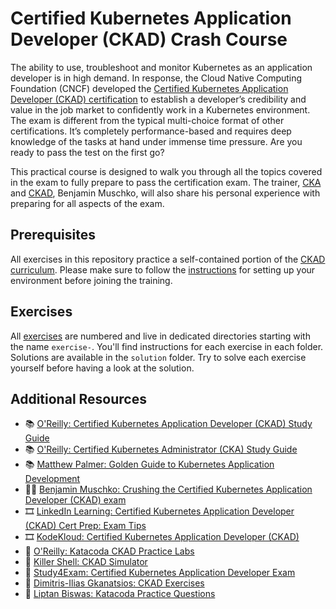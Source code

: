 # Certified Kubernetes Application Developer (CKAD) Crash Course

The ability to use, troubleshoot and monitor Kubernetes as an application developer is in high demand. In response, the Cloud Native Computing Foundation (CNCF) developed the [Certified Kubernetes Application Developer (CKAD) certification](https://www.cncf.io/certification/ckad/) to establish a developer’s credibility and value in the job market to confidently work in a Kubernetes environment. The exam is different from the typical multi-choice format of other certifications. It’s completely performance-based and requires deep knowledge of the tasks at hand under immense time pressure. Are you ready to pass the test on the first go?

This practical course is designed to walk you through all the topics covered in the exam to fully prepare to pass the certification exam. The trainer, [CKA](https://www.credly.com/badges/9a599e63-6155-422e-b169-8eaaed5369ab) and [CKAD](https://www.credly.com/badges/98ba0895-b669-47d5-8206-50b7223940e3), Benjamin Muschko, will also share his personal experience with preparing for all aspects of the exam.

## Prerequisites

All exercises in this repository practice a self-contained portion of the [CKAD curriculum](https://github.com/cncf/curriculum). Please make sure to follow the [instructions](./prerequisites/instructions.md) for setting up your environment before joining the training.

## Exercises

All [exercises](./exercises) are numbered and live in dedicated directories starting with the name `exercise-`. You'll find instructions for each exercise in each folder. Solutions are available in the `solution` folder. Try to solve each exercise yourself before having a look at the solution.

## Additional Resources

* 📚 [O'Reilly: Certified Kubernetes Application Developer (CKAD) Study Guide](https://learning.oreilly.com/library/view/certified-kubernetes-application/9781492083726/)
* 📚 [O'Reilly: Certified Kubernetes Administrator (CKA) Study Guide](https://learning.oreilly.com/library/view/certified-kubernetes-administrator/9781098107215/)
* 📚 [Matthew Palmer: Golden Guide to Kubernetes Application Development](https://matthewpalmer.net/kubernetes-app-developer)
* ✍🏻 [Benjamin Muschko: Crushing the Certified Kubernetes Application Developer (CKAD) exam](https://bmuschko.com/blog/ckad-prep/)
* 🎞️ [LinkedIn Learning: Certified Kubernetes Application Developer (CKAD) Cert Prep: Exam Tips](https://www.linkedin.com/learning/certified-kubernetes-application-developer-ckad-cert-prep-exam-tips)
* 🎞️ [KodeKloud: Certified Kubernetes Application Developer (CKAD)](https://kodekloud.com/p/kubernetes-certification-course)
* 🧪 [O'Reilly: Katacoda CKAD Practice Labs](https://learning.oreilly.com/playlists/8aa87dce-f9a9-4206-83af-c8c730faa430/)
* 🧪 [Killer Shell: CKAD Simulator](https://killer.sh/ckad)
* 🧪 [Study4Exam: Certified Kubernetes Application Developer Exam](https://www.study4exam.com/linux-foundation/info/ckad)
* 🧪 [Dimitris-Ilias Gkanatsios: CKAD Exercises](https://github.com/dgkanatsios/CKAD-exercises)
* 🧪 [Liptan Biswas: Katacoda Practice Questions](https://dev.to/liptanbiswas/ckad-practice-questions-4mpn)

